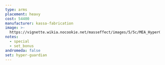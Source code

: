 ```yaml
---
type: arms
placement: heavy
cost: 54400
manufacturer: kassa-fabrication
image: >-
  https://vignette.wikia.nocookie.net/masseffect/images/5/5c/MEA_HyperGuardian_Arms.png/revision/latest/scale-to-width-down/350?cb=20180505030224
notes:
  - special
  - set_bonus
andromeda: false
set: hyper-guardian
---
```

